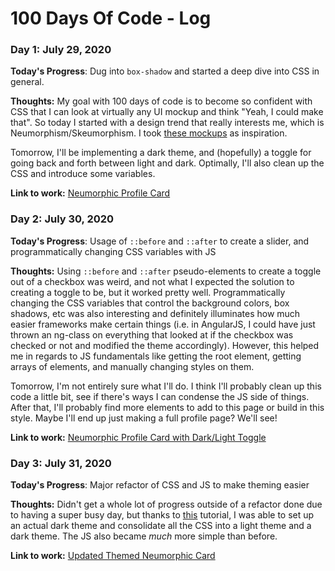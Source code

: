 # 100 Days Of Code - Log

### Day 1: July 29, 2020

**Today's Progress**: Dug into `box-shadow` and started a deep dive into CSS in general. 

**Thoughts:** My goal with 100 days of code is to become so confident with CSS that I can look at virtually any UI mockup and think "Yeah, I could make that".  So today I started with a design trend that really interests me, which is Neumorphism/Skeumorphism.  I took [these mockups](https://dribbble.com/shots/11652074-FREE-Neumorphism-UI-Kit) as inspiration.  

Tomorrow, I'll be implementing a dark theme, and (hopefully) a toggle for going back and forth between light and dark.  Optimally, I'll also clean up the CSS and introduce some variables. 

**Link to work:** [Neumorphic Profile Card](https://codepen.io/sRobDevGG/pen/ExPBPZE)

### Day 2: July 30, 2020

**Today's Progress**: Usage of `::before` and `::after` to create a slider, and programmatically changing CSS variables with JS 

**Thoughts:** Using `::before` and `::after` pseudo-elements to create a toggle out of a checkbox was weird, and not what I expected the solution to creating a toggle to be, but it worked pretty well.  Programmatically changing the CSS variables that control the background colors, box shadows, etc was also interesting and definitely illuminates how much easier frameworks make certain things (i.e. in AngularJS, I could have just thrown an ng-class on everything that looked at if the checkbox was checked or not and modified the theme accordingly).  However, this helped me in regards to JS fundamentals like getting the root element, getting arrays of elements, and manually changing styles on them.   

Tomorrow, I'm not entirely sure what I'll do.  I think I'll probably clean up this code a little bit, see if there's ways I can condense the JS side of things. After that, I'll probably find more elements to add to this page or build in this style.  Maybe I'll end up just making a full profile page?  We'll see!

**Link to work:** [Neumorphic Profile Card with Dark/Light Toggle](https://codepen.io/sRobDevGG/full/QWyXZqQ)

### Day 3: July 31, 2020

**Today's Progress**: Major refactor of CSS and JS to make theming easier

**Thoughts:** Didn't get a whole lot of progress outside of a refactor done due to having a super busy day, but thanks to [this](https://dev.to/ananyaneogi/create-a-dark-light-mode-switch-with-css-variables-34l8) tutorial, I was able to set up an actual dark theme and consolidate all the CSS into a light theme and a dark theme.  The JS also became _much_ more simple than before.

**Link to work:** [Updated Themed Neumorphic Card](https://codepen.io/sRobDevGG/pen/NWxQjGd)


